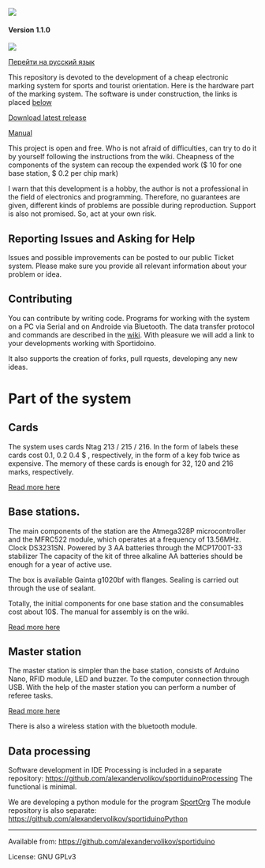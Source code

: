 ﻿![](https://raw.githubusercontent.com/alexandervolikov/sportiduino/master/Images/logo.png)

#### Version 1.1.0

![](https://raw.githubusercontent.com/alexandervolikov/sportIDuino/master/Images/Sportiduino.JPG)

[Перейти на русский язык](https://github.com/alexandervolikov/sportiduino/blob/master/README.ru.md)

This repository is devoted to the development of a cheap electronic marking system for sports and tourist orientation. Here is the hardware part of the marking system. The software is under construction, the links is placed [below](https://github.com/alexandervolikov/sportiduino#data-processing)

[Download latest release](https://github.com/alexandervolikov/sportiduino/releases)

[Manual](https://github.com/alexandervolikov/sportiduino/wiki/Sportiduino)

This project is open and free. Who is not afraid of difficulties, can try to do it by yourself following the instructions from the wiki. Сheapness of the components of the system can recoup the expended work ($ 10 for one base station, $ 0.2 per chip mark)

I warn that this development is a hobby, the author is not a professional in the field of electronics and programming. Therefore, no guarantees are given, different kinds of problems are possible during reproduction. Support is also not promised. So, act at your own risk. 

## Reporting Issues and Asking for Help

Issues and possible improvements can be posted to our public Ticket system. Please make sure you provide all relevant information about your problem or idea.

## Contributing

You can contribute by writing code. Programs for working with the system on a PC via Serial and on Androide via Bluetooth. The data transfer protocol and commands are described in the [wiki](https://github.com/alexandervolikov/sportiduino/wiki/Master-Station).  With pleasure we will add a link to your developments working with Sportidoino.

It also supports the creation of forks, pull rquests, developing any new ideas.

# Part of the system

## Cards

The system uses cards Ntag 213 / 215 / 216. In the form of labels these cards cost 0.1, 0.2 0.4 $ , respectively, in the form of a key fob twice as expensive. The memory of these cards is enough for 32, 120 and 216 marks, respectively.

[Read more here](https://github.com/alexandervolikov/sportiduino/wiki/Card-Ntag)

## Base stations.

The main components of the station are the Atmega328P microcontroller and the MFRC522 module, which operates at a frequency of 13.56MHz. Clock DS3231SN. Powered by 3 AA batteries through the MCP1700T-33 stabilizer
The capacity of the kit of three alkaline AA batteries should be enough for a year of active use.

The box is available Gainta g1020bf with flanges. Sealing is carried out through the use of sealant.

Totally, the initial components for one base station and the consumables cost about 10$. The manual for assembly is on the wiki.

[Read more here](https://github.com/alexandervolikov/sportiduino/wiki/Base-station)

## Master station

The master station is simpler than the base station, consists of Arduino Nano, RFID module, LED and buzzer.
To the computer connection through USB. With the help of the master station you can perform a number of referee tasks.

[Read more here](https://github.com/alexandervolikov/sportiduino/wiki/Master-station)

There is also a wireless station with the bluetooth module. 

## Data processing

Software development in IDE Processing is included in a separate repository:
https://github.com/alexandervolikov/sportiduinoProcessing
The functional is minimal.

We are developing a python module for the program [SportOrg](https://github.com/sportorg/pysport)
The module repository is also separate:
https://github.com/alexandervolikov/sportiduinoPython

***********
Available from:  https://github.com/alexandervolikov/sportiduino
 
License:         GNU GPLv3